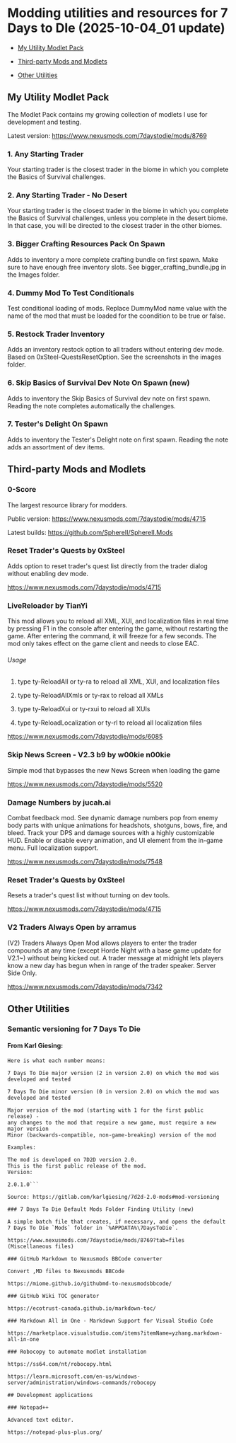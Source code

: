 # Modding utilities and resources for 7 Days to DIe (2025-10-04_01 update)

- [My Utility Modlet Pack](#my-utility-modlet-pack)

- [Third-party Mods and Modlets](#third-party-mods-and-modlets)

- [Other Utilities](#other-utilities)

## My Utility Modlet Pack
The Modlet Pack contains my growing collection of modlets I use for development and testing.

Latest version: https://www.nexusmods.com/7daystodie/mods/8769
### 1. Any Starting Trader 
Your starting trader is the closest trader in the biome in which you complete the Basics of Survival challenges.

### 2. Any Starting Trader - No Desert

Your starting trader is the closest trader in the biome in which you complete the Basics of Survival challenges, unless you complete in the desert biome. In that case, you will be directed to the closest trader in the other biomes.

### 3. Bigger Crafting Resources Pack On Spawn

Adds to inventory a more complete crafting bundle on first spawn. Make sure to have enough free inventory slots. See bigger_crafting_bundle.jpg in the Images folder.

### 4. Dummy Mod To Test Conditionals

Test conditional loading of mods. Replace DummyMod name value with the name of the mod that must be loaded for the coondition to be true or false.

### 5. Restock Trader Inventory

Adds an inventory restock option to all traders without entering dev mode. Based on 0xSteel-QuestsResetOption. See the screenshots in the images folder.

### 6. Skip Basics of Survival Dev Note On Spawn (new)

Adds to inventory the Skip Basics of Survival dev note on first spawn. Reading the note completes automatically the challenges.

### 7. Tester's Delight On Spawn

Adds to inventory the Tester's Delight note on first spawn. Reading the note adds an assortment of dev items.

## Third-party Mods and Modlets

### 0-Score

The largest resource library for modders.

Public version: https://www.nexusmods.com/7daystodie/mods/4715

Latest builds: https://github.com/SphereII/SphereII.Mods

### Reset Trader's Quests by 0xSteel

Adds option to reset trader's quest list directly from the trader dialog without enabling dev mode.

https://www.nexusmods.com/7daystodie/mods/4715

### LiveReloader by TianYi

This mod allows you to reload all XML, XUI, and localization files in real time by pressing F1 in the console after entering the game, without restarting the game. After entering the command, it will freeze for a few seconds. The mod only takes effect on the game client and needs to close EAC.

###### Usage

1. type ty-ReloadAll or ty-ra to reload all XML, XUI, and localization files

2. type ty-ReloadAllXmls or ty-rax to reload all XMLs

3. type ty-ReloadXui or ty-rxui to reload all XUIs

4. type ty-ReloadLocalization or ty-rl to reload all localization files

https://www.nexusmods.com/7daystodie/mods/6085

### Skip News Screen - V2.3 b9 by w00kie n00kie

Simple mod that bypasses the new News Screen when loading the game

https://www.nexusmods.com/7daystodie/mods/5520

### Damage Numbers by jucah.ai

Combat feedback mod. See dynamic damage numbers pop from enemy body parts with unique animations for headshots, shotguns, bows, fire, and bleed. Track your DPS and damage sources with a highly customizable HUD. Enable or disable every animation, and UI element from the in-game menu. Full localization support.

https://www.nexusmods.com/7daystodie/mods/7548

### Reset Trader's Quests by 0xSteel

Resets a trader's quest list without turning on dev tools.

https://www.nexusmods.com/7daystodie/mods/4715

### V2 Traders Always Open by arramus

(V2) Traders Always Open Mod allows players to enter the trader compounds at any time (except Horde Night with a base game update for V2.1~) without being kicked out. A trader message at midnight lets players know a new day has begun when in range of the trader speaker. Server Side Only.

https://www.nexusmods.com/7daystodie/mods/7342

## Other Utilities

### Semantic versioning for 7 Days To Die

#### From Karl Giesing:

```I am adopting something similar to Semantic Versioning 2.0, except with four numbers rather than three.
Here is what each number means:

7 Days To Die major version (2 in version 2.0) on which the mod was developed and tested

7 Days To Die minor version (0 in version 2.0) on which the mod was developed and tested

Major version of the mod (starting with 1 for the first public release) -
any changes to the mod that require a new game, must require a new major version
Minor (backwards-compatible, non-game-breaking) version of the mod

Examples:

The mod is developed on 7D2D version 2.0.
This is the first public release of the mod.
Version:

2.0.1.0```

Source: https://gitlab.com/karlgiesing/7d2d-2.0-mods#mod-versioning

### 7 Days To Die Default Mods Folder Finding Utility (new)

A simple batch file that creates, if necessary, and opens the default 7 Days To Die `Mods` folder in `%APPDATA%\7DaysToDie`.

https://www.nexusmods.com/7daystodie/mods/8769?tab=files (Miscellaneous files)

### GitHub Markdown to Nexusmods BBCode converter

Convert ,MD files to Nexusmods BBCode

https://miome.github.io/githubmd-to-nexusmodsbbcode/

### GitHub Wiki TOC generator

https://ecotrust-canada.github.io/markdown-toc/

### Markdown All in One - Markdown Support for Visual Studio Code

https://marketplace.visualstudio.com/items?itemName=yzhang.markdown-all-in-one

### Robocopy to automate modlet installation

https://ss64.com/nt/robocopy.html

https://learn.microsoft.com/en-us/windows-server/administration/windows-commands/robocopy

## Development applications

### Notepad++

Advanced text editor.

https://notepad-plus-plus.org/